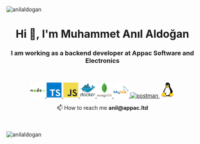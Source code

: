 <p align="left"> <img src="https://komarev.com/ghpvc/?username=anilaldogan&label=Profile%20views&color=0e75b6&style=flat" alt="anilaldogan" /> </p>

### <h1 align="center">Hi 👋, I'm Muhammet Anıl Aldoğan</h1>

<h3 align="center">I am working as a backend developer at Appac Software and Electronics</h3>
<br/>

<p align="center"> <a href="https://nodejs.org" target="_blank" rel="noreferrer"> <img src="https://raw.githubusercontent.com/devicons/devicon/master/icons/nodejs/nodejs-original-wordmark.svg" alt="nodejs" width="40" height="40"/> </a> 
  <a href="https://www.typescriptlang.org/" target="_blank" rel="noreferrer"> <img src="https://raw.githubusercontent.com/devicons/devicon/master/icons/typescript/typescript-original.svg" alt="typescript" width="40" height="40"/> </a>
   <a href="https://www.javascript.com/" target="_blank" rel="noreferrer"> <img src="https://raw.githubusercontent.com/devicons/devicon/master/icons/javascript/javascript-original.svg" alt="javascript" width="40" height="40"/> </a>
  <a href="https://www.docker.com/" target="_blank" rel="noreferrer"> <img src="https://raw.githubusercontent.com/devicons/devicon/master/icons/docker/docker-original-wordmark.svg" alt="docker" width="40" height="40"/> </a>
  <a href="https://www.mongodb.com/" target="_blank" rel="noreferrer"> <img src="https://raw.githubusercontent.com/devicons/devicon/master/icons/mongodb/mongodb-original-wordmark.svg" alt="mongodb" width="40" height="40"/> </a>
    <a href="https://www.mysql.com/" target="_blank" rel="noreferrer"> <img src="https://raw.githubusercontent.com/devicons/devicon/master/icons/mysql/mysql-original-wordmark.svg" alt="mysql" width="40" height="40"/> </a>  <a href="https://postman.com" target="_blank" rel="noreferrer"> <img src="https://www.vectorlogo.zone/logos/getpostman/getpostman-icon.svg" alt="postman" width="40" height="40"/> </a> <a href="https://www.linux.org/" target="_blank" rel="noreferrer"> <img src="https://raw.githubusercontent.com/devicons/devicon/master/icons/linux/linux-original.svg" alt="linux" width="40" height="40"/> </a>
</p>

<p align="center">📫 How to reach me <strong>anil@appac.ltd</strong></p>

<br/>
<!--
<p><img align="center" src="https://github-readme-stats.vercel.app/api?username=anilaldogan&show_icons=true&locale=en" alt="anilaldogan" /></p>
-->
<p><img align="center" src="https://github-readme-streak-stats.herokuapp.com/?user=anilaldogan&" alt="anilaldogan" /></p>

